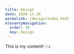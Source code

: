 ```yaml
---
title: Design 
date: 2020-11-20
permalink: /design/index.html
eleventyNavigation:
  order: 20
  key: Design 
---
```

This is my content! 👈
